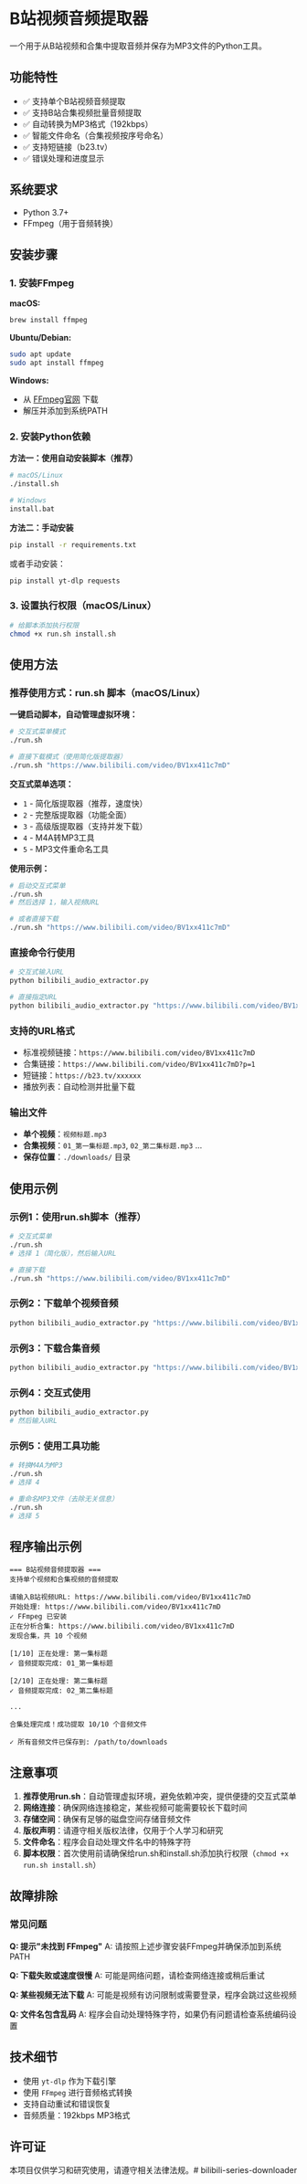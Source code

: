 # B站视频音频提取器

一个用于从B站视频和合集中提取音频并保存为MP3文件的Python工具。

## 功能特性

- ✅ 支持单个B站视频音频提取
- ✅ 支持B站合集视频批量音频提取
- ✅ 自动转换为MP3格式（192kbps）
- ✅ 智能文件命名（合集视频按序号命名）
- ✅ 支持短链接（b23.tv）
- ✅ 错误处理和进度显示

## 系统要求

- Python 3.7+
- FFmpeg（用于音频转换）

## 安装步骤

### 1. 安装FFmpeg

**macOS:**
```bash
brew install ffmpeg
```

**Ubuntu/Debian:**
```bash
sudo apt update
sudo apt install ffmpeg
```

**Windows:**
- 从 [FFmpeg官网](https://ffmpeg.org/download.html) 下载
- 解压并添加到系统PATH

### 2. 安装Python依赖

**方法一：使用自动安装脚本（推荐）**
```bash
# macOS/Linux
./install.sh

# Windows
install.bat
```

**方法二：手动安装**
```bash
pip install -r requirements.txt
```

或者手动安装：
```bash
pip install yt-dlp requests
```

### 3. 设置执行权限（macOS/Linux）

```bash
# 给脚本添加执行权限
chmod +x run.sh install.sh
```

## 使用方法

### 推荐使用方式：run.sh 脚本（macOS/Linux）

**一键启动脚本，自动管理虚拟环境：**

```bash
# 交互式菜单模式
./run.sh

# 直接下载模式（使用简化版提取器）
./run.sh "https://www.bilibili.com/video/BV1xx411c7mD"
```

**交互式菜单选项：**
- `1` - 简化版提取器（推荐，速度快）
- `2` - 完整版提取器（功能全面）
- `3` - 高级版提取器（支持并发下载）
- `4` - M4A转MP3工具
- `5` - MP3文件重命名工具

**使用示例：**
```bash
# 启动交互式菜单
./run.sh
# 然后选择 1，输入视频URL

# 或者直接下载
./run.sh "https://www.bilibili.com/video/BV1xx411c7mD"
```

### 直接命令行使用

```bash
# 交互式输入URL
python bilibili_audio_extractor.py

# 直接指定URL
python bilibili_audio_extractor.py "https://www.bilibili.com/video/BV1xx411c7mD"
```

### 支持的URL格式

- 标准视频链接：`https://www.bilibili.com/video/BV1xx411c7mD`
- 合集链接：`https://www.bilibili.com/video/BV1xx411c7mD?p=1`
- 短链接：`https://b23.tv/xxxxxx`
- 播放列表：自动检测并批量下载

### 输出文件

- **单个视频**：`视频标题.mp3`
- **合集视频**：`01_第一集标题.mp3`, `02_第二集标题.mp3` ...
- **保存位置**：`./downloads/` 目录

## 使用示例

### 示例1：使用run.sh脚本（推荐）
```bash
# 交互式菜单
./run.sh
# 选择 1（简化版），然后输入URL

# 直接下载
./run.sh "https://www.bilibili.com/video/BV1xx411c7mD"
```

### 示例2：下载单个视频音频
```bash
python bilibili_audio_extractor.py "https://www.bilibili.com/video/BV1xx411c7mD"
```

### 示例3：下载合集音频
```bash
python bilibili_audio_extractor.py "https://www.bilibili.com/video/BV1xx411c7mD?p=1"
```

### 示例4：交互式使用
```bash
python bilibili_audio_extractor.py
# 然后输入URL
```

### 示例5：使用工具功能
```bash
# 转换M4A为MP3
./run.sh
# 选择 4

# 重命名MP3文件（去除无关信息）
./run.sh
# 选择 5
```

## 程序输出示例

```
=== B站视频音频提取器 ===
支持单个视频和合集视频的音频提取

请输入B站视频URL: https://www.bilibili.com/video/BV1xx411c7mD
开始处理: https://www.bilibili.com/video/BV1xx411c7mD
✓ FFmpeg 已安装
正在分析合集: https://www.bilibili.com/video/BV1xx411c7mD
发现合集，共 10 个视频

[1/10] 正在处理: 第一集标题
✓ 音频提取完成: 01_第一集标题

[2/10] 正在处理: 第二集标题
✓ 音频提取完成: 02_第二集标题

...

合集处理完成！成功提取 10/10 个音频文件

✓ 所有音频文件已保存到: /path/to/downloads
```

## 注意事项

1. **推荐使用run.sh**：自动管理虚拟环境，避免依赖冲突，提供便捷的交互式菜单
2. **网络连接**：确保网络连接稳定，某些视频可能需要较长下载时间
3. **存储空间**：确保有足够的磁盘空间存储音频文件
4. **版权声明**：请遵守相关版权法律，仅用于个人学习和研究
5. **文件命名**：程序会自动处理文件名中的特殊字符
6. **脚本权限**：首次使用前请确保给run.sh和install.sh添加执行权限（`chmod +x run.sh install.sh`）

## 故障排除

### 常见问题

**Q: 提示"未找到 FFmpeg"**
A: 请按照上述步骤安装FFmpeg并确保添加到系统PATH

**Q: 下载失败或速度很慢**
A: 可能是网络问题，请检查网络连接或稍后重试

**Q: 某些视频无法下载**
A: 可能是视频有访问限制或需要登录，程序会跳过这些视频

**Q: 文件名包含乱码**
A: 程序会自动处理特殊字符，如果仍有问题请检查系统编码设置

## 技术细节

- 使用 `yt-dlp` 作为下载引擎
- 使用 `FFmpeg` 进行音频格式转换
- 支持自动重试和错误恢复
- 音频质量：192kbps MP3格式

## 许可证

本项目仅供学习和研究使用，请遵守相关法律法规。# bilibili-series-downloader
